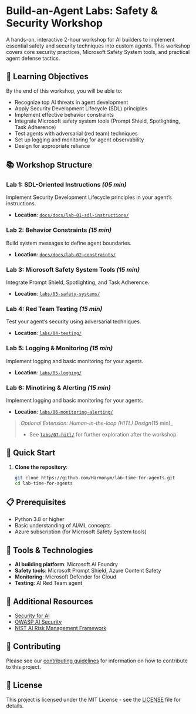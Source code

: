 # Build-an-Agent Labs: Safety & Security Workshop

A hands-on, interactive 2-hour workshop for AI builders to implement essential safety and security techniques into custom agents. This workshop covers core security practices, Microsoft Safety System tools, and practical agent defense tactics.

## 🎯 Learning Objectives

By the end of this workshop, you will be able to:
- Recognize top AI threats in agent development
- Apply Security Development Lifecycle (SDL) principles
- Implement effective behavior constraints
- Integrate Microsoft safety system tools (Prompt Shield, Spotlighting, Task Adherence)
- Test agents with adversarial (red team) techniques
- Set up logging and monitoring for agent observability
- Design for appropriate reliance

## 📚 Workshop Structure

### Lab 1: SDL-Oriented Instructions _(05 min)_
Implement Security Development Lifecycle principles in your agent’s instructions.
- **Location**: [`docs/docs/lab-01-sdl-instructions/`](docs/docs/lab-01-sdl-instructions/)

### Lab 2: Behavior Constraints _(15 min)_
Build system messages to define agent boundaries.
- **Location**: [`docs/docs/lab-02-constraints/`](docs/docs/lab-02-constraints/)

### Lab 3: Microsoft Safety System Tools _(15 min)_
Integrate Prompt Shield, Spotlighting, and Task Adherence.
- **Location**: [`labs/03-safety-systems/`](labs/03-safety-systems/)

### Lab 4: Red Team Testing _(15 min)_
Test your agent’s security using adversarial techniques.
- **Location**: [`labs/04-testing/`](labs/04-testing/)

### Lab 5: Logging & Monitoring _(15 min)_
Implement logging and basic monitoring for your agents.
- **Location**: [`labs/05-logging/`](labs/05-logging/)

### Lab 6: Minotiring & Alerting _(15 min)_
Implement logging and basic monitoring for your agents.
- **Location**: [`labs/06-monitoring-alerting/`](labs/06-monitoring-alerting/)

> _Optional Extension: Human-in-the-loop (HITL) Design_(15 min)_
> - See [`labs/07-hitl/`](labs/07-hitl/) for further exploration after the workshop.

## 🚀 Quick Start

1. **Clone the repository**:
   ```bash
   git clone https://github.com/Harmonym/lab-time-for-agents.git
   cd lab-time-for-agents
   ```

## 📋 Prerequisites

- Python 3.8 or higher
- Basic understanding of AI/ML concepts
- Azure subscription (for Microsoft Safety System tools)

## 🔧 Tools & Technologies

- **AI building platform**: Microsoft AI Foundry
- **Safety tools**: Microsoft Prompt Shield, Azure Content Safety
- **Monitoring**: Microsoft Defender for Cloud
- **Testing**: AI Red Team agent

## 📖 Additional Resources

- [Security for AI](https://www.microsoft.com/en-us/ai/responsible-ai](https://learn.microsoft.com/en-us/security/security-for-ai/))
- [OWASP AI Security](https://owasp.org/www-project-ai-security-and-privacy-guide/)
- [NIST AI Risk Management Framework](https://www.nist.gov/itl/ai-risk-management-framework)

## 🤝 Contributing

Please see our [contributing guidelines](CONTRIBUTING.md) for information on how to contribute to this project.

## 📄 License

This project is licensed under the MIT License - see the [LICENSE](LICENSE) file for details.
````

